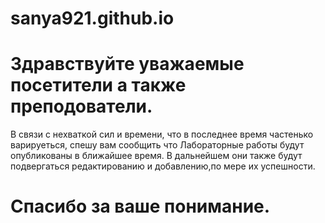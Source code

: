 # sanya921.github.io

# Здравствуйте уважаемые посетители а также преподователи.
В связи с нехваткой сил и времени, что в последнее время частенько варируеться, спешу вам сообщить что Лабораторные работы будут опубликованы в ближайшее время.
В дальнейшем они также будут подвергаться редактированию и добавлению,по мере их успешности. 
# Спасибо за ваше понимание.

